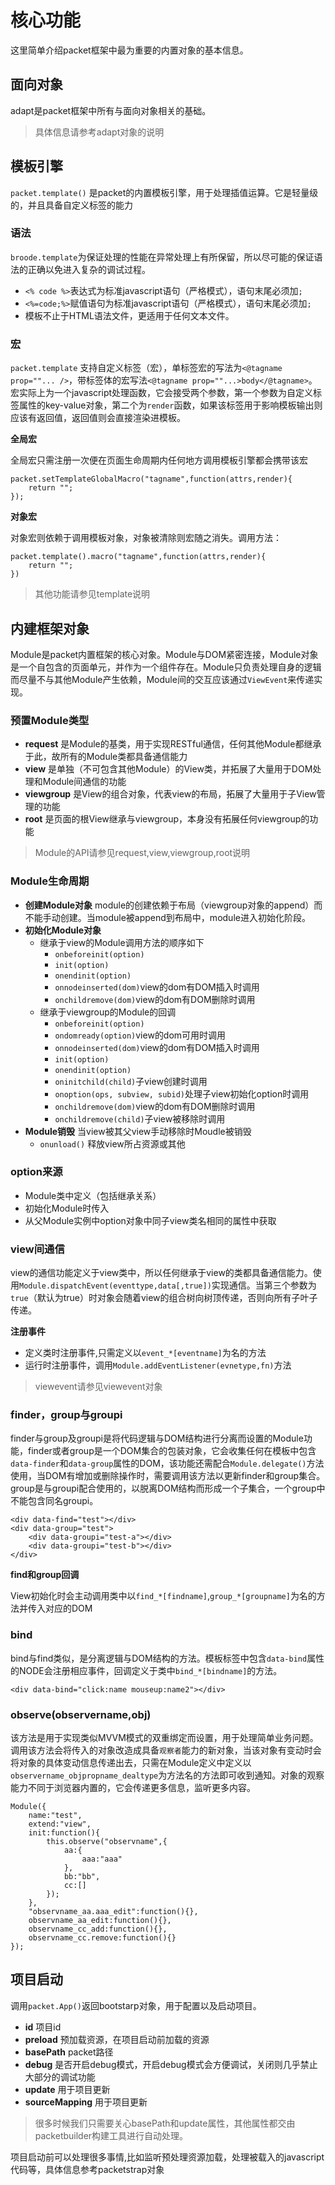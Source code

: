 
# 核心功能

这里简单介绍packet框架中最为重要的内置对象的基本信息。


## 面向对象

adapt是packet框架中所有与面向对象相关的基础。

> 具体信息请参考adapt对象的说明

## 模板引擎

`packet.template()` 是packet的内置模板引擎，用于处理插值运算。它是轻量级的，并且具备自定义标签的能力

### 语法

`broode.template`为保证处理的性能在异常处理上有所保留，所以尽可能的保证语法的正确以免进入复杂的调试过程。

- `<% code %>`表达式为标准javascript语句（严格模式），语句末尾必须加`;`
- `<%=code;%>`赋值语句为标准javascript语句（严格模式），语句末尾必须加`;`
- 模板不止于HTML语法文件，更适用于任何文本文件。

### 宏

`packet.template` 支持自定义标签（宏），单标签宏的写法为`<@tagname prop=""... />`，带标签体的宏写法`<@tagname prop=""...>body</@tagname>`。宏实际上为一个javascript处理函数，它会接受两个参数，第一个参数为自定义标签属性的key-value对象，第二个为`render`函数，如果该标签用于影响模板输出则应该有返回值，返回值则会直接渲染进模板。


**全局宏**

全局宏只需注册一次便在页面生命周期内任何地方调用模板引擎都会携带该宏

```
packet.setTemplateGlobalMacro("tagname",function(attrs,render){
	return "";
});
```

**对象宏**

对象宏则依赖于调用模板对象，对象被清除则宏随之消失。调用方法：

```
packet.template().macro("tagname",function(attrs,render){
    return "";
})
```

> 其他功能请参见template说明

## 内建框架对象

Module是packet内置框架的核心对象。Module与DOM紧密连接，Module对象是一个自包含的页面单元，并作为一个组件存在。Module只负责处理自身的逻辑而尽量不与其他Module产生依赖，Module间的交互应该通过`ViewEvent`来传递实现。

### 预置Module类型

- **request** 是Module的基类，用于实现RESTful通信，任何其他Module都继承于此，故所有的Module类都具备通信能力
- **view** 是单独（不可包含其他Module）的View类，并拓展了大量用于DOM处理和Module间通信的功能
- **viewgroup** 是View的组合对象，代表view的布局，拓展了大量用于子View管理的功能
- **root** 是页面的根View继承与viewgroup，本身没有拓展任何viewgroup的功能

> Module的API请参见request,view,viewgroup,root说明

### Module生命周期

- **创建Module对象** module的创建依赖于布局（viewgroup对象的append）而不能手动创建。当module被append到布局中，module进入初始化阶段。
- **初始化Module对象**
  - 继承于view的Module调用方法的顺序如下
    - `onbeforeinit(option)`
    - `init(option)`
    - `onendinit(option)`
    - `onnodeinserted(dom)`view的dom有DOM插入时调用
    - `onchildremove(dom)`view的dom有DOM删除时调用
  - 继承于viewgroup的Module的回调
    - `onbeforeinit(option)`
    - `ondomready(option)`view的dom可用时调用
    - `onnodeinserted(dom)`view的dom有DOM插入时调用
    - `init(option)`
    - `onendinit(option)`
    - `oninitchild(child)`子view创建时调用
    - `onoption(ops, subview, subid)`处理子view初始化option时调用
    - `onchildremove(dom)`view的dom有DOM删除时调用
    - `onchildremove(child)`子view被移除时调用
- **Module销毁** 当view被其父view手动移除时Moudle被销毁
  - `onunload()` 释放view所占资源或其他

### option来源

- Module类中定义（包括继承关系）
- 初始化Module时传入
- 从父Module实例中option对象中同子view类名相同的属性中获取

### view间通信

view的通信功能定义于view类中，所以任何继承于view的类都具备通信能力。使用`Module.dispatchEvent(eventtype,data[,true])`实现通信。当第三个参数为`true`（默认为true）时对象会随着view的组合树向树顶传递，否则向所有子叶子传递。

**注册事件**

- 定义类时注册事件,只需定义以`event_*[eventname]`为名的方法
- 运行时注册事件，调用`Module.addEventListener(evnetype,fn)`方法

> viewevent请参见viewevent对象

### finder，group与groupi

finder与group及groupi是将代码逻辑与DOM结构进行分离而设置的Module功能，finder或者group是一个DOM集合的包装对象，它会收集任何在模板中包含`data-finder`和`data-group`属性的DOM，该功能还需配合`Module.delegate()`方法使用，当DOM有增加或删除操作时，需要调用该方法以更新finder和group集合。group是与groupi配合使用的，以脱离DOM结构而形成一个子集合，一个group中不能包含同名groupi。

```
<div data-find="test"></div>
<div data-group="test">
	<div data-groupi="test-a"></div>
	<div data-groupi="test-b"></div>
</div>
```

**find和group回调**

View初始化时会主动调用类中以`find_*[findname]`,`group_*[groupname]`为名的方法并传入对应的DOM


### bind

bind与find类似，是分离逻辑与DOM结构的方法。模板标签中包含`data-bind`属性的NODE会注册相应事件，回调定义于类中`bind_*[bindname]`的方法。

```
<div data-bind="click:name mouseup:name2"></div>
```

### observe(observername,obj)

该方法是用于实现类似MVVM模式的双重绑定而设置，用于处理简单业务问题。调用该方法会将传入的对象改造成具备`观察者`能力的新对象，当该对象有变动时会将对象的具体变动信息传递出去，只需在Module定义中定义以`observername_objpropname_dealtype`为方法名的方法即可收到通知。对象的观察能力不同于浏览器内置的，它会传递更多信息，监听更多内容。

```
Module({
	name:"test",
	extend:"view",
	init:function(){
		this.observe("observname",{
			aa:{
				aaa:"aaa"
			},
			bb:"bb",
			cc:[]
		});
	},
	"observname_aa.aaa_edit":function(){},
	observname_aa_edit:function(){},
	observname_cc_add:function(){},
	observname_cc.remove:function(){}
});

```

## 项目启动

调用`packet.App()`返回bootstarp对象，用于配置以及启动项目。

- **id** 项目id
- **preload** 预加载资源，在项目启动前加载的资源
- **basePath** packet路径
- **debug** 是否开启debug模式，开启debug模式会方便调试，关闭则几乎禁止大部分的调试功能
- **update** 用于项目更新
- **sourceMapping** 用于项目更新

> 很多时候我们只需要关心basePath和update属性，其他属性都交由packetbuilder构建工具进行自动处理。

项目启动前可以处理很多事情,比如监听预处理资源加载，处理被载入的javascript代码等，具体信息参考packetstrap对象
